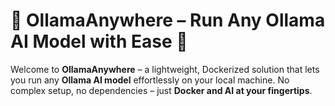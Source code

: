 # 🦙 OllamaAnywhere – Run Any Ollama AI Model with Ease 🚀

Welcome to **OllamaAnywhere** – a lightweight, Dockerized solution that lets you run any **Ollama AI model** effortlessly on your local machine. No complex setup, no dependencies – just **Docker and AI at your fingertips**.
